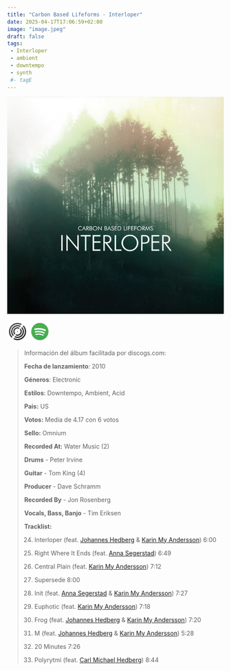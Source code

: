 ```yaml
---
title: "Carbon Based Lifeforms - Interloper"
date: 2025-04-17T17:06:59+02:00
image: "image.jpeg"
draft: false
tags:
 - Interloper
 - ambient
 - downtempo
 - synth
 #- tagE
---
```

![cover](image.jpeg (Carbon-Based-Lifeforms - Interloper))
 
[![discogs](../links/svg/discogs.png (discogs))](https://www.discogs.com/master/807893)
[![spotify](../links/svg/spotify.png (putify))](https://open.spotify.com/album/3g1Bz7vXLd0GgxHId19oqc)
 
<!-- [![bandcamp](../links/svg/bandcamp.png (bandcamp))](error) error busqueda -->
<!-- [![lastfm](../links/svg/lastfm.png (lastfm))]() -->
<!-- [![musicbrainz](../links/svg/musicbrainz.png (musicbrainz))]() -->
<!-- [![wikipedia](../links/svg/wikipedia.png (wikipedia))](error) -->
<!-- [![youtube](../links/svg/youtube.png (youtube))]() -->
 
> Información del álbum facilitada por discogs.com:
> 
> **Fecha de lanzamiento**: 2010
> 
> **Géneros**: Electronic
> 
> **Estilos**: Downtempo, Ambient, Acid
> 
> **Pais:** US
> 
> **Votos:** Media de 4.17 con 6 votos
> 
> **Sello:** Omnium
> 
> **Recorded At:** Water Music (2)
> 
> **Drums** - Peter Irvine
> 
> **Guitar** - Tom King (4)
> 
> **Producer** - Dave Schramm
> 
> **Recorded By** - Jon Rosenberg
> 
> **Vocals, Bass, Banjo** - Tim Eriksen
> 
> 
> 
> **Tracklist:**
> 
>   24. Interloper 
> (feat. [Johannes Hedberg](https://www.discogs.com/artist/513100 'Swedish, electronic musician Johannes Hedberg was born...') & [Karin My Andersson](https://www.discogs.com/artist/693579 ''))   6:00
> 
>   25. Right Where It Ends 
> (feat. [Anna Segerstad](https://www.discogs.com/artist/693580 ''))   6:49
> 
>   26. Central Plain 
> (feat. [Karin My Andersson](https://www.discogs.com/artist/693579 ''))   7:12
> 
>   27. Supersede    8:00
> 
>   28. Init 
> (feat. [Anna Segerstad](https://www.discogs.com/artist/693580 '') & [Karin My Andersson](https://www.discogs.com/artist/693579 ''))   7:27
> 
>   29. Euphotic 
> (feat. [Karin My Andersson](https://www.discogs.com/artist/693579 ''))   7:18
> 
>   30. Frog 
> (feat. [Johannes Hedberg](https://www.discogs.com/artist/513100 'Swedish, electronic musician Johannes Hedberg was born...') & [Karin My Andersson](https://www.discogs.com/artist/693579 ''))   7:20
> 
>   31. M 
> (feat. [Johannes Hedberg](https://www.discogs.com/artist/513100 'Swedish, electronic musician Johannes Hedberg was born...') & [Karin My Andersson](https://www.discogs.com/artist/693579 ''))   5:28
> 
>   32. 20 Minutes    7:26
> 
>   33. Polyrytmi 
> (feat. [Carl Michael Hedberg](https://www.discogs.com/artist/1806775 ''))   8:44
> 
